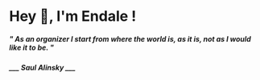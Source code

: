 <h1 title="head"> Hey 👋, I'm Endale !</h1>

**<h5><i>" As an organizer I start from where the world is, as it is, not as I would like it to be. "</i></h5>**

*<b>___ Saul Alinsky ___</b>*
